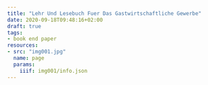 ```yaml
---
title: "Lehr Und Lesebuch Fuer Das Gastwirtschaftliche Gewerbe"
date: 2020-09-18T09:48:16+02:00
draft: true
tags:
- book end paper
resources:
- src: "img001.jpg"
  name: page
  params:
    iiif: img001/info.json
---
```


